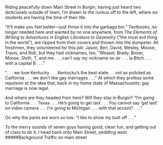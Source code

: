 Riding peacefully down Main Street in Burgin, having just heard two dickcissels outside of town, I’m drawn to the ruckus off to the left, where six students are having the time of their life. 

“It’ll make you feel better—just throw it into the garbage bin.” Textbooks, no longer needed here and wanted by no one anywhere, from _The Elements of Writing_ to _Adventures in English Literature_ to _Geometry_ (“the most evil thing in the world”), are ripped from their covers and thrown into the dumpster. All freshmen, they volunteered for this job: Jason, Ben, David, Wesley, Moose, Travis, and Rob, but they had nicknames, too, “Weasel, Brady, Boner, Moose, Sloth, T, and me . . . can’t say my nickname on air . . . la Bitch . . . with a capital B . . .” 

“. . . we love Kentucky . . . Kentucky’s the best state. . . not as polluted as California . . . we don’t like gay marriages . . .” At which they profess some repulsion at the idea that, back in my home state of Massachusetts, gay marriage is now legal. 

And where are they headed from here? Will they stay in Burgin? “I’m going to California . . . Texas . . . He’s going to get laid . . . You cannot say ‘get laid’ on video camera . . . I’m going to Michigan . . . with that accent? . . .”

On why the pants are worn so low:  “I like to show my butt off . . .”

To the merry sounds of seven guys having good, clean fun, and getting out of class to do it, I head back onto Main Street, peddling west. 
#####Background
Traffic on main street
